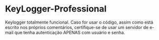 # KeyLogger-Professional

Keylogger totalmente funcional.
Caso for usar o código, assim como está escrito nos próprios comentários, certifique-se de usar um servidor de e-mail que tenha autenticação APENAS com usuário e senha.


